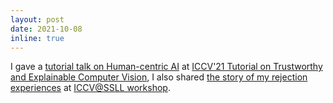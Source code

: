 ```yaml
---
layout: post
date: 2021-10-08
inline: true
---
```


I gave a <a href="https://www.youtube.com/watch?v=WJSXpEkNCfs">tutorial talk on Human-centric AI</a> at <a href="https://explainablevision.github.io/">ICCV'21 Tutorial on Trustworthy and Explainable Computer Vision</a>, I also shared <a href="https://youtu.be/i1HvArqy5bo">the story of my rejection experiences</a> at <a href="https://sites.google.com/view/1st-ssll-workshop-iccv21/workshop-panels">ICCV@SSLL workshop</a>.
